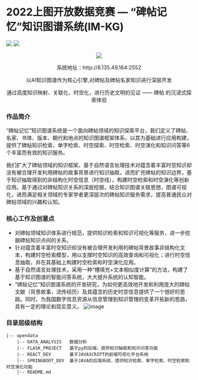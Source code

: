 # 2022上图开放数据竞赛 — “碑帖记忆”知识图谱系统(IM-KG)

![](https://img.shields.io/badge/language-python3.7-blue.svg)
![](https://img.shields.io/badge/license-Apache_2.0-green.svg)

<div align=center><img src="http://image-cantonkg.test.upcdn.net/logo_cn.png"/></div>
<p align="center">系统地址：http://8.135.49.164:2552</p>
<p align="center">以AI知识图谱作为核心引擎,对碑帖及碑帖名家知识进行深层开发</p>
<p align="center">通过高度知识映射、关联化、时空化，进行历史文明的见证 —— 碑帖 的沉浸式探索体验</p>


### 作品简介

“碑帖记忆”知识图谱系统是一个面向碑帖领域的知识探索平台，我们定义了碑帖、名家、书体、版本、朝代和地点的知识图谱框架体系，以其为基础进行应用构建，提供了碑帖知识检索、单字检索、时空探索、时空检索、时空演化和知识问答等6个丰富而有效的知识服务。

我们扩大了碑帖领域的知识框架，基于自然语言处理技术对蕴含着丰富时空知识却没有被合理开发利用碑帖的故事背景进行知识抽取，进而扩充碑帖的知识边界，基于知识抽取得到的非结构化时空信息（时空线），构建时空检索和时空演化等创新应用。基于通过对碑帖知识关系的深层挖掘，结合知识图谱关联思想，图谱可视化，进而满足相关领域的专家学者更深层次的碑帖知识服务需求，提高普通民众对碑帖领域的兴趣和认知。

### 核心工作及创意点

- 对碑帖领域知识体系进行规范，提供知识检索和知识可视化等服务，进一步挖掘碑帖知识点间的关系。
- 针对蕴含着丰富时空知识却没有被合理开发利用的碑帖背景故事非结构化文本，构建时空检索模型，用以支撑时空知识的高效查询和可视化；进行时空信息抽取，并在其基础上构建时空检索和时空演化应用。
- 基于自然语言处理技术，采用一种“槽填充+文本相似度计算”的方法，构建了基于知识图谱的智能问答系统，大大提升系统的认知智能。
- “碑帖记忆”知识图谱系统的开发研究，为如何更高效地开发和利用庞大的碑帖文献（背景故事，流传经历）及其蕴含的历史时空信息提供了一个很好的思路。同时，为我国数字信息资源从信息管理到知识管理的变革开拓新的思路，具有一定的理论和现实意义。
![image](https://user-images.githubusercontent.com/53634397/191077291-c2f642e0-f6cd-4282-998f-1a8b491d5352.png)


### 目录层级结构

```shell
|-- opendata
    |-- DATA_ANALYSIS   数据分析
    |-- FLASK_PROJECT   基于py的后端，提供知识抽取和知识问答功能
    |-- REACT_DEV       基于JAVASCRIPT的前端可视化平台系统
    |-- SPRINGBOOT_DEV  基于JAVA的后端系统，提供知识检索、单字检索、时空检索和时空演化功能
    |-- README.md
```
